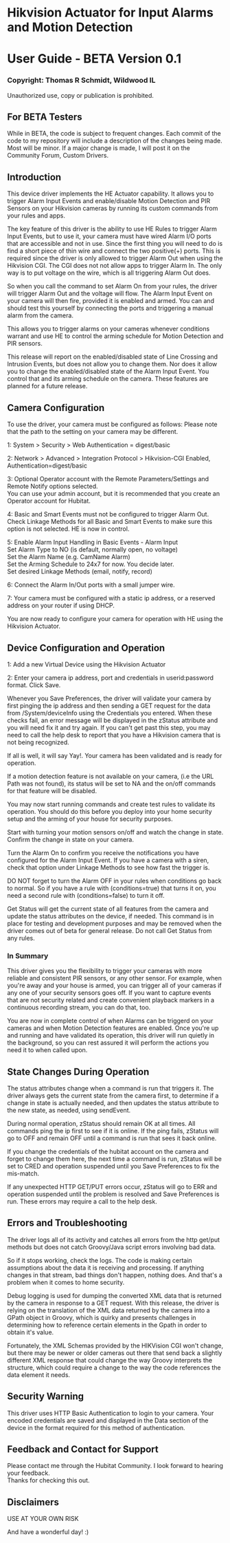 # Hikvision Actuator for Input Alarms and Motion Detection
# User Guide - BETA Version 0.1
### Copyright: Thomas R Schmidt, Wildwood IL
Unauthorized use, copy or publication is prohibited.
## For BETA Testers
While in BETA, the code is subject to frequent changes. Each commit of the code to my repository will include a description of the changes being made. Most will be minor. If a major change is made, I will post it on the Community Forum, Custom Drivers.
## Introduction
This device driver implements the HE Actuator capability. It allows you to trigger Alarm Input Events and enable/disable Motion Detection and PIR Sensors on your Hikvision cameras by running its custom commands from your rules and apps.
 
The key feature of this driver is the ability to use HE Rules to trigger Alarm Input Events, but to use it, your camera must have wired Alarm I/O ports that are accessible and not in use. Since the first thing you will need to do is find a short piece of thin wire and connect the two positive(+) ports. This is required since the driver is only allowed to trigger Alarm Out when using the Hikvision CGI. The CGI does not not allow apps to trigger Alarm In. The only way is to put voltage on the wire, which is all triggering Alarm Out does.

So when you call the command to set Alarm On from your rules, the driver will trigger Alarm Out and the voltage will flow. The Alarm Input Event on your camera will then fire, provided it is enabled and armed.  You can and should test this yourself by connecting the ports and triggering a manual alarm from the camera.
 
This allows you to trigger alarms on your cameras whenever conditions warrant and use HE to control the arming schedule for Motion Detection and PIR sensors.

This release will report on the enabled/disabled state of Line Crossing and Intrusion Events, but does not allow you to change them. Nor does it allow you to change the enabled/disabled state of the Alarm Input Event. You control that and its arming schedule on the camera. These features are planned for a future release.
 
## Camera Configuration
To use the driver, your camera must be configured as follows:
Please note that the path to the setting on your camera may be different.
 
1: System > Security > Web Authentication = digest/basic
 
2: Network > Advanced > Integration Protocol >
   Hikvision-CGI Enabled, Authentication=digest/basic
 
3: Optional Operator account with the Remote Parameters/Settings and Remote Notify options selected.   
You can use your admin account, but it is recommended that you create an Operator account for Hubitat.
 
4: Basic and Smart Events must not be configured to trigger Alarm Out.   
Check Linkage Methods for all Basic and Smart Events to make sure this option is not selected. HE is now in control.   
 
5: Enable Alarm Input Handling in Basic Events - Alarm Input   
Set Alarm Type to NO (is default, normally open, no voltage)   
Set the Alarm Name (e.g. CamName Alarm)   
Set the Arming Schedule to 24x7 for now. You decide later.   
Set desired Linkage Methods (email, notify, record)   
    
6: Connect the Alarm In/Out ports with a small jumper wire.   

7: Your camera must be configured with a static ip address, or a reserved address on your router if using DHCP.
 
You are now ready to configure your camera for operation with HE using the Hikvision Actuator.
 
## Device Configuration and Operation
1: Add a new Virtual Device using the Hikvision Actuator

2: Enter your camera ip address, port and credentials in userid:password format. Click Save.
 
Whenever you Save Preferences, the driver will validate your camera by first pinging the ip address and then sending a GET request for the data from /System/deviceInfo using the Credentials you entered. When these checks fail, an error message will be displayed in the zStatus attribute and you will need fix it and try again. If you can't get past this step, you may need to call the help desk to report that you have a Hikvision camera that is not being recognized.
 
If all is well, it will say Yay!. Your camera has been validated and is ready for operation.
 
If a motion detection feature is not available on your camera, (i.e the URL Path was not found), its status will be set to NA and the on/off commands for that feature will be disabled.
 
You may now start running commands and create test rules to validate its operation. You should do this before you deploy into your home security setup and the arming of your house for security purposes.

Start with turning your motion sensors on/off and watch the change in state. Confirm the change in state on your camera.

Turn the Alarm On to confirm you receive the notifications you have configured for the Alarm Input Event. If you have a camera with a siren, check that option under Linkage Methods to see how fast the trigger is.

DO NOT forget to turn the Alarm OFF in your rules when conditions go back to normal. So if you have a rule with (conditions=true) that turns it on, you need a second rule with (conditions=false) to turn it off.

Get Status will get the current state of all features from the camera and update the status attributes on the device, if needed. This command is in place for testing and development purposes and may be removed when the driver comes out of beta for general release. Do not call Get Status from any rules.
### In Summary
This driver gives you the flexibility to trigger your cameras with more reliable and consistent PIR sensors, or any other sensor. For example, when you're away and your house is armed, you can trigger all of your cameras if any one of your security sensors goes off. If you want to capture events that are not security related and create convenient playback markers in a continuous recording stream, you can do that, too.

You are now in complete control of when Alarms can be triggerd on your cameras and when Motion Detection features are enabled. Once you're up and running and have validated its operation, this driver will run quietly in the background, so you can rest assured it will perform the actions you need it to when called upon.
 
## State Changes During Operation
The status attributes change when a command is run that triggers it. The driver always gets the current state from the camera first, to determine if a change in state is actually needed, and then updates the status attribute to the new state, as needed, using sendEvent.

During normal operation, zStatus should remain OK at all times. All commands ping the ip first to see if it is online. If the ping fails, zStatus will go to OFF and remain OFF until a command is run that sees it back online.
 
If you change the credentials of the hubitat account on the camera and forget to change them here, the next time a command is run, zStatus will be set to CRED and operation suspended until you Save Preferences to fix the mis-match.
 
If any unexpected HTTP GET/PUT errors occur, zStatus will go to ERR and operation suspended until the problem is resolved and Save Preferences is run. These errors may require a call to the help desk.
## Errors and Troubleshooting
The driver logs all of its activity and catches all errors from the http get/put methods but does not catch Groovy/Java script errors involving bad data.
 
So if it stops working, check the logs. The code is making certain assumptions about the data it is receiving and processing. If anything changes in that stream, bad things don't happen, nothing does. And that's a problem when it comes to home security.
 
Debug logging is used for dumping the converted XML data that is returned by the camera in response to a GET request. With this release, the driver is relying on the translation of the XML data returned by the camera into a GPath object in Groovy, which is quirky and presents challenges in determining how to reference certain elements in the Gpath in order to obtain it's value.
 
Fortunately, the XML Schemas provided by the HIKVision CGI won't change, but there may be newer or older cameras out there that send back a slightly different XML response that could change the way Groovy interprets the structure, which could require a change to the way the code references the data element it needs.
## Security Warning
This driver uses HTTP Basic Authentication to login to your camera. Your encoded credentials are saved and displayed in the Data section of the device in the format required for this method of authentication.
## Feedback and Contact for Support
Please contact me through the Hubitat Community. I look forward to hearing your feedback.  
Thanks for checking this out.
## Disclaimers
USE AT YOUR OWN RISK

And have a wonderful day! :)
